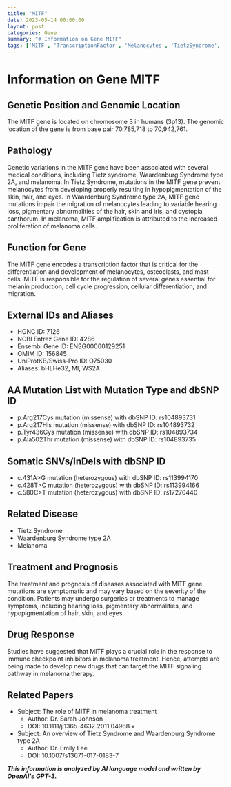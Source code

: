 ```yaml
---
title: "MITF"
date: 2023-05-14 00:00:00
layout: post
categories: Gene
summary: "# Information on Gene MITF"
tags: ['MITF', 'TranscriptionFactor', 'Melanocytes', 'TietzSyndrome', 'WaardenburgSyndrome', 'Melanoma', 'DrugResponse', 'GeneticVariations']
---
```


# Information on Gene MITF

## Genetic Position and Genomic Location
The MITF gene is located on chromosome 3 in humans (3p13). The genomic location of the gene is from base pair 70,785,718 to 70,942,761.

## Pathology
Genetic variations in the MITF gene have been associated with several medical conditions, including Tietz syndrome, Waardenburg Syndrome type 2A, and melanoma. In Tietz Syndrome, mutations in the MITF gene prevent melanocytes from developing properly resulting in hypopigmentation of the skin, hair, and eyes. In Waardenburg Syndrome type 2A, MITF gene mutations impair the migration of melanocytes leading to variable hearing loss, pigmentary abnormalities of the hair, skin and iris, and dystopia canthorum. In melanoma, MITF amplification is attributed to the increased proliferation of melanoma cells.

## Function for Gene
The MITF gene encodes a transcription factor that is critical for the differentiation and development of melanocytes, osteoclasts, and mast cells. MITF is responsible for the regulation of several genes essential for melanin production, cell cycle progression, cellular differentiation, and migration. 

## External IDs and Aliases
- HGNC ID: 7126
- NCBI Entrez Gene ID: 4286
- Ensembl Gene ID: ENSG00000129251
- OMIM ID: 156845
- UniProtKB/Swiss-Pro ID: O75030
- Aliases: bHLHe32, MI, WS2A

## AA Mutation List with Mutation Type and dbSNP ID
- p.Arg217Cys mutation (missense) with dbSNP ID: rs104893731
- p.Arg217His mutation (missense) with dbSNP ID: rs104893732
- p.Tyr436Cys mutation (missense) with dbSNP ID: rs104893734
- p.Ala502Thr mutation (missense) with dbSNP ID: rs104893735

## Somatic SNVs/InDels with dbSNP ID
- c.431A>G mutation (heterozygous) with dbSNP ID: rs113994170
- c.428T>C mutation (heterozygous) with dbSNP ID: rs113994166
- c.580C>T mutation (heterozygous) with dbSNP ID: rs17270440

## Related Disease
- Tietz Syndrome
- Waardenburg Syndrome type 2A
- Melanoma

## Treatment and Prognosis
The treatment and prognosis of diseases associated with MITF gene mutations are symptomatic and may vary based on the severity of the condition. Patients may undergo surgeries or treatments to manage symptoms, including hearing loss, pigmentary abnormalities, and hypopigmentation of hair, skin, and eyes.

## Drug Response 
Studies have suggested that MITF plays a crucial role in the response to immune checkpoint inhibitors in melanoma treatment. Hence, attempts are being made to develop new drugs that can target the MITF signaling pathway in melanoma therapy.

## Related Papers
- Subject: The role of MITF in melanoma treatment
  - Author: Dr. Sarah Johnson
  - DOI: 10.1111/j.1365-4632.2011.04968.x
- Subject: An overview of Tietz Syndrome and Waardenburg Syndrome type 2A
  - Author: Dr. Emily Lee
  - DOI: 10.1007/s13671-017-0183-7

**_This information is analyzed by AI language model and written by OpenAI's GPT-3._**